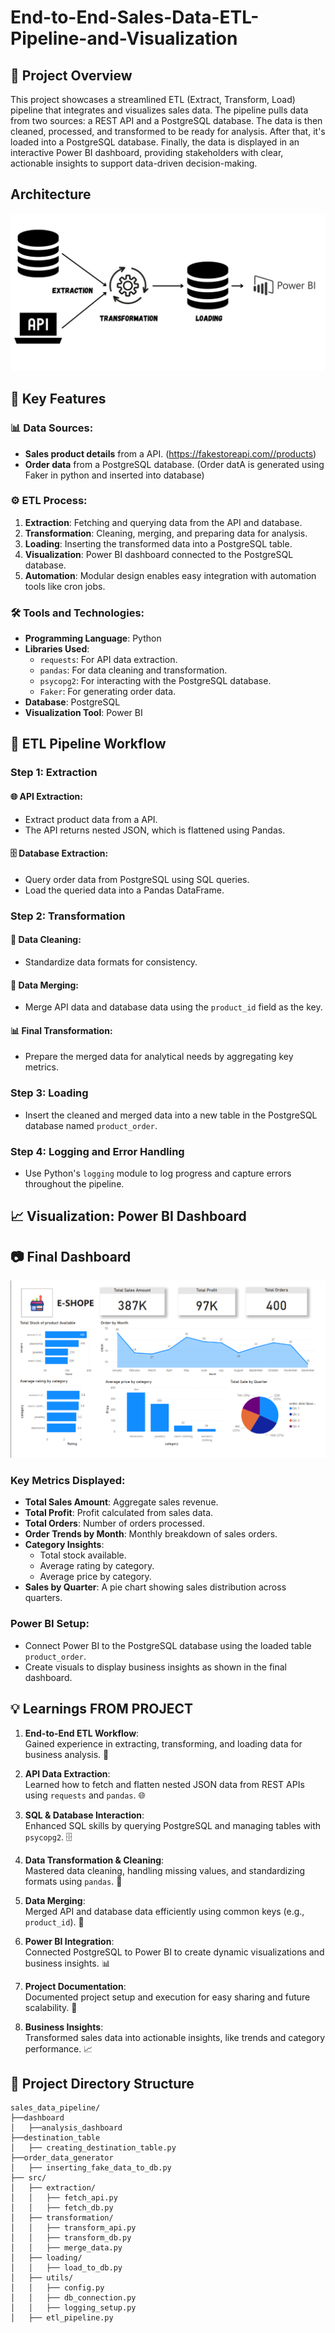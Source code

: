 # End-to-End-Sales-Data-ETL-Pipeline-and-Visualization

## 🚀 Project Overview

This project showcases a streamlined ETL (Extract, Transform, Load) pipeline that integrates and visualizes sales data. The pipeline pulls data from two sources: a REST API and a PostgreSQL database. The data is then cleaned, processed, and transformed to be ready for analysis. After that, it's loaded into a PostgreSQL database. Finally, the data is displayed in an interactive Power BI dashboard, providing stakeholders with clear, actionable insights to support data-driven decision-making.

## Architecture 
![Architecture.png](Architecture.png)

## 🔑 Key Features

### 📊 Data Sources:
- **Sales product details** from a API. (https://fakestoreapi.com//products)
- **Order data** from a PostgreSQL database. (Order datA is generated using Faker in python and inserted into database)

### ⚙️ ETL Process:
1. **Extraction**: Fetching and querying data from the API and database.
2. **Transformation**: Cleaning, merging, and preparing data for analysis.
3. **Loading**: Inserting the transformed data into a PostgreSQL table.
4. **Visualization**: Power BI dashboard connected to the PostgreSQL database.
5. **Automation**: Modular design enables easy integration with automation tools like cron jobs.

### 🛠️ Tools and Technologies:
- **Programming Language**: Python
- **Libraries Used**:
  - `requests`: For API data extraction.
  - `pandas`: For data cleaning and transformation.
  - `psycopg2`: For interacting with the PostgreSQL database.
  - `Faker`: For generating order data.
- **Database**: PostgreSQL
- **Visualization Tool**: Power BI

## 🔄 ETL Pipeline Workflow

### Step 1: Extraction
#### 🌐 **API Extraction**:
- Extract product data from a API.
- The API returns nested JSON, which is flattened using Pandas.

#### 🗄️ **Database Extraction**:
- Query order data from PostgreSQL using SQL queries.
- Load the queried data into a Pandas DataFrame.

### Step 2: Transformation
#### 🧹 **Data Cleaning**:
- Standardize data formats for consistency.

#### 🔗 **Data Merging**:
- Merge API data and database data using the `product_id` field as the key.

#### 📊 **Final Transformation**:
- Prepare the merged data for analytical needs by aggregating key metrics.

### Step 3: Loading
- Insert the cleaned and merged data into a new table in the PostgreSQL database named `product_order`.

### Step 4: Logging and Error Handling
- Use Python's `logging` module to log progress and capture errors throughout the pipeline.

## 📈 Visualization: Power BI Dashboard

##  📷 Final Dashboard
![dashboard](dashboard/dashboard.PNG) 
### Key Metrics Displayed:
- **Total Sales Amount**: Aggregate sales revenue.
- **Total Profit**: Profit calculated from sales data.
- **Total Orders**: Number of orders processed.
- **Order Trends by Month**: Monthly breakdown of sales orders.
- **Category Insights**:
  - Total stock available.
  - Average rating by category.
  - Average price by category.
- **Sales by Quarter**: A pie chart showing sales distribution across quarters.

### Power BI Setup:
- Connect Power BI to the PostgreSQL database using the loaded table `product_order`.
- Create visuals to display business insights as shown in the final dashboard.

## 💡 Learnings FROM PROJECT

1. **End-to-End ETL Workflow**:  
   Gained experience in extracting, transforming, and loading data for business analysis. 🔄

2. **API Data Extraction**:  
   Learned how to fetch and flatten nested JSON data from REST APIs using `requests` and `pandas`. 🌐

3. **SQL & Database Interaction**:  
   Enhanced SQL skills by querying PostgreSQL and managing tables with `psycopg2`. 🗄️

4. **Data Transformation & Cleaning**:  
   Mastered data cleaning, handling missing values, and standardizing formats using `pandas`. 🧹

5. **Data Merging**:  
   Merged API and database data efficiently using common keys (e.g., `product_id`). 🔗

6. **Power BI Integration**:  
   Connected PostgreSQL to Power BI to create dynamic visualizations and business insights. 📊

7. **Project Documentation**:  
   Documented project setup and execution for easy sharing and future scalability. 📑

8. **Business Insights**:  
    Transformed sales data into actionable insights, like trends and category performance. 📈


## 📂 Project Directory Structure

```plaintext
sales_data_pipeline/
├──dashboard
│   ├──analysis_dashboard
├──destination_table
│   ├── creating_destination_table.py
├──order_data_generator
│   ├── inserting_fake_data_to_db.py
├── src/
│   ├── extraction/
│   │   ├── fetch_api.py
│   │   ├── fetch_db.py
│   ├── transformation/
│   │   ├── transform_api.py
│   │   ├── transform_db.py
│   │   ├── merge_data.py
│   ├── loading/
│   │   ├── load_to_db.py
│   ├── utils/
│   │   ├── config.py
│   │   ├── db_connection.py
│   │   ├── logging_setup.py
│   ├── etl_pipeline.py
```


